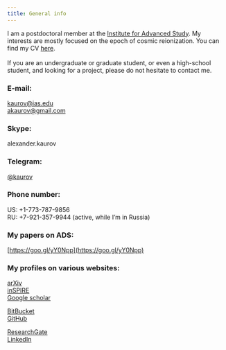 ```yaml
---
title: General info
---
```


I am a postdoctoral member at the [Institute for Advanced Study](http://www.sns.ias.edu/). My interests are mostly focused on the epoch of cosmic reionization. You can find my CV [here](KaurovCV.pdf). <br><br>
If you are an undergraduate or graduate student, or even a high-school student, and looking for a project, please do not hesitate to contact me.

### E-mail:
kaurov@ias.edu <br>
akaurov@gmail.com

### Skype:
alexander.kaurov

### Telegram:
[@kaurov](https://telegram.me/kaurov)

### Phone number:
US: +1-773-787-9856 <br>
RU: +7-921-357-9944 (active, while I’m in Russia)

### My papers on ADS:
[https://goo.gl/yY0Npp](https://goo.gl/yY0Npp)

### My profiles on various websites:
[arXiv](http://arxiv.org/a/kaurov_a_1.html) <br>
[inSPIRE](http://inspirehep.net/author/profile/A.A.Kaurov.1) <br>
[Google scholar](https://scholar.google.com/citations?user=a9OxzkQAAAAJ) 

[BitBucket](https://bitbucket.org/kaurov) <br>
[GitHub](https://github.com/lue) 

[ResearchGate](https://www.researchgate.net/profile/Alexander_Kaurov) <br>
[LinkedIn](http://www.linkedin.com/in/akaurov)
